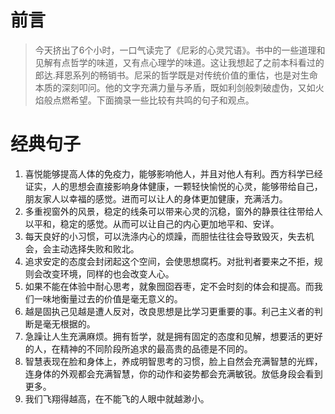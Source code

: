 # 前言

> 今天挤出了6个小时，一口气读完了《尼彩的心灵咒语》。书中的一些道理和见解有点哲学的味道，又有点心理学的味道。这让我想起了之前本科看过的郎达.拜恩系列的畅销书。尼采的哲学既是对传统价值的重估，也是对生命本质的深刻叩问。他的文字充满力量与矛盾，既如利剑般刺破虚伪，又如火焰般点燃希望。下面摘录一些比较有共鸣的句子和观点。

# 经典句子

1. 喜悦能够提高人体的免疫力，能够影响他人，并且对他人有利。西方科学已经证实，人的思想会直接影响身体健康，一颗轻快愉悦的心灵，能够带给自己，朋友家人以幸福的感觉。进而可以让人的身体更加健康，充满活力。
2. 多重视窗外的风景，稳定的线条可以带来心灵的沉稳，窗外的静景往往带给人以平和，稳定的感觉。从而可以让自己的内心更加地平和、安详。
3. 每天良好的小习惯，可以洗涤内心的烦躁，而胆怯往往会导致毁灭，失去机会，会主动选择失败和败北。
4. 追求安定的态度会封闭起这个空间，会使思想腐朽。对批判者要来之不拒，规则会改变环境，同样的也会改变人心。
5. 如果不能在体验中耐心思考，就象囫囵吞枣，定不会时刻的体会和提高。而我们一味地衡量过去的价值是毫无意义的。
6. 越是固执己见越是遭人反对，改良思想是比学习更重要的事。利己主义者的判断是毫无根据的。
7. 急躁让人生充满麻烦。拥有哲学，就是拥有固定的态度和见解，想要活的更好的人，在精神的不同阶段所追求的最高贵的品德是不同的。
8. 智慧表现在脸和身体上，养成明智思考的习惯，脸上自然会充满智慧的光辉，连身体的外观都会充满智慧，你的动作和姿势都会充满敏锐。放低身段会看到更多。
9. 我们飞翔得越高，在不能飞的人眼中就越渺小。


